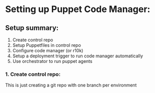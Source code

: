 # Setting up Puppet Code Manager:

## Setup summary:
1. Create control repo
2. Setup Puppetfiles in control repo
3. Configure code manager (or r10k)
4. Setup a deployment trigger to run code manager automatically
5. Use orchestrator to run puppet agents

### 1. Create control repo:

This is just creating a git repo with one branch per environment
